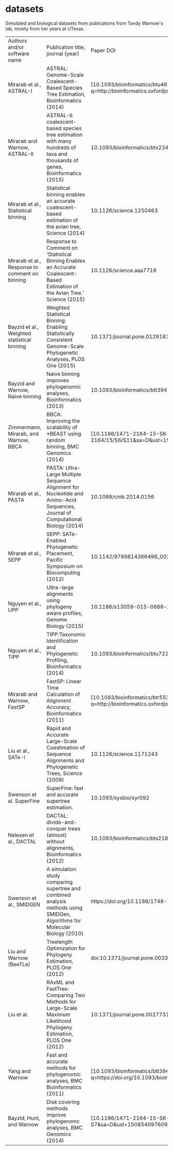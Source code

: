 # datasets
Simulated and biological datasets from publications from Tandy Warnow's lab, mostly from her years at UTexas. 
<table class="c33">
<tbody>

<tr class="c4">
<td class="c16" colspan="1" rowspan="1">
<span class="c0">Authors and/or software name</span>
</td>
<td class="c1" colspan="1" rowspan="1">
<span class="c0">Publication title, journal (year)</span>
</td>
<td class="c1" colspan="1" rowspan="1">
<span class="c0">Paper DOI</span>
</td>
<td class="c6" colspan="1" rowspan="1">
<span class="c0">Old Address</span>
</td>
<td class="c15" colspan="1" rowspan="1">
<span class="c0">New Address</span>
</td>
</tr>

<tr class="c4">
<td class="c16" colspan="1" rowspan="1">
<span class="c3">Mirarab et al., ASTRAL-I</span>
</td>
<td class="c1" colspan="1" rowspan="1">
<span class="c3">ASTRAL: Genome-Scale Coalescent-Based Species Tree Estimation, Bioinformatics (2014)</span>
</td>
<td class="c5" colspan="1" rowspan="1">
<span class="c22 c35">[10.1093/bioinformatics/btu462](https://www.google.com/url?q=http://bioinformatics.oxfordjournals.org/cgi/content/long/30/17/i541&sa=D&ust=1508540976065000&usg=AFQjCNHGymI3SLe4jIBTh2Od4lIk1oiJ4w)</span>
</td>
<td class="c6" colspan="1" rowspan="1">
<span class="c9">[http://www.cs.utexas.edu/~phylo/datasets/astral/](https://www.google.com/url?q=http://www.cs.utexas.edu/~phylo/datasets/astral/&sa=D&ust=1508540976065000&usg=AFQjCNGON0zQw-oJzaKwU5hS7p-Hn_gh7g)</span><span class="c3"> </span>
<span class="c3"></span>
<span class="c9">[http://www.cs.utexas.edu/~phylo/software/astral/](https://www.google.com/url?q=http://www.cs.utexas.edu/~phylo/software/astral/&sa=D&ust=1508540976066000&usg=AFQjCNEmuLN5Wmn0YudRWQESXbeKp9Ia7g)</span><span class="c3"> </span>
</td>
<td class="c15" colspan="1" rowspan="1">
<span class="c9">[https://sites.google.com/eng.ucsd.edu/datasets/astral](https://www.google.com/url?q=https://sites.google.com/eng.ucsd.edu/datasets/astral&sa=D&ust=1508540976066000&usg=AFQjCNEhlJfbGdQytoY7T8exp74xqihmeg)</span><span class="c9"> </span>
</td>
</tr>

<tr class="c4">
<td class="c16" colspan="1" rowspan="1">
<span class="c3">Mirarab and Warnow, ASTRAL-II</span>
</td>
<td class="c1" colspan="1" rowspan="1">
<span class="c3">ASTRAL-II: coalescent-based species tree estimation with many hundreds of taxa and thousands of genes, Bioinformatics (2015)</span>
</td>
<td class="c5" colspan="1" rowspan="1">
<span class="c3">10.1093/bioinformatics/btv234</span>
</td>
<td class="c6" colspan="1" rowspan="1">
<span class="c9">[http://www.cs.utexas.edu/~phylo/datasets/astral2/](https://www.google.com/url?q=http://www.cs.utexas.edu/~phylo/datasets/astral2/&sa=D&ust=1508540976067000&usg=AFQjCNFPRmha9biIQ358Ww2qMsYViq1qFQ)</span><span class="c3"> </span>
</td>
<td class="c15" colspan="1" rowspan="1">
<span class="c9">[https://sites.google.com/eng.ucsd.edu/datasets/astral-ii](https://www.google.com/url?q=https://sites.google.com/eng.ucsd.edu/datasets/astral-ii&sa=D&ust=1508540976067000&usg=AFQjCNHuqXe0hOobEEKPht8Rqw5r9pHwPA)</span><span class="c3"> </span>
</td>
</tr>

<tr class="c4">
<td class="c16" colspan="1" rowspan="1">
<span class="c3">Mirarab et al., Statistical binning</span>
</td>
<td class="c1" colspan="1" rowspan="1">
<span class="c3">Statistical binning enables an accurate coalescent-based estimation of the avian tree, Science (2014)</span>
</td>
<td class="c5" colspan="1" rowspan="1">
<span class="c22 c29 c12">10.1126/science.1250463</span>
</td>
<td class="c6" colspan="1" rowspan="1">
<span class="c9">[www.cs.utexas.edu/~phylo/datasets/binning](https://www.google.com/url?q=http://www.cs.utexas.edu/~phylo/datasets/binning&sa=D&ust=1508540976068000&usg=AFQjCNES0j1mPcZOanqNqd209NU7-hIoCA)</span><span class="c3"> </span>
</td>
<td class="c15" colspan="1" rowspan="1">
<span class="c9">[https://sites.google.com/eng.ucsd.edu/datasets/binning](https://www.google.com/url?q=https://sites.google.com/eng.ucsd.edu/datasets/binning&sa=D&ust=1508540976069000&usg=AFQjCNFOWe-Qsx4W8YzcoDGKc16soEQJBg)</span><span class="c3"> </span>
</td>
</tr>

<tr class="c4">
<td class="c16" colspan="1" rowspan="1">
<span class="c3">Mirarab et al., Response to comment on binning</span>
</td>
<td class="c1" colspan="1" rowspan="1">
<span class="c3">Response to Comment on ‘Statistical Binning Enables an Accurate Coalescent-Based Estimation of the Avian Tree.’ Science (2015)</span>
</td>
<td class="c5" colspan="1" rowspan="1">
<span class="c19 c20 c12">10.1126/science.aaa7719</span>
</td>
<td class="c6" colspan="1" rowspan="1">
<span class="c9">[http://www.cs.utexas.edu/~phylo/datasets/binning-response](https://www.google.com/url?q=http://www.cs.utexas.edu/~phylo/datasets/binning-response/&sa=D&ust=1508540976070000&usg=AFQjCNE5EH98ovHaNsbDxIPh2qCmdaqtPA)</span>
</td>
<td class="c15" colspan="1" rowspan="1">
<span class="c9">[https://sites.google.com/eng.ucsd.edu/datasets/binning](https://www.google.com/url?q=https://sites.google.com/eng.ucsd.edu/datasets/binning&sa=D&ust=1508540976070000&usg=AFQjCNGFznBLSZZUXBqGyv29Sc-U4iwdXw)</span><span class="c3"> </span>
</td>
</tr>

<tr class="c4">
<td class="c16" colspan="1" rowspan="1">
<span class="c3">Bayzid et al., Weighted statistical binning</span>
</td>
<td class="c1" colspan="1" rowspan="1">
<span class="c3">Weighted Statistical Binning: Enabling Statistically Consistent Genome-Scale Phylogenetic Analyses, PLOS One (2015)</span>
</td>
<td class="c5" colspan="1" rowspan="1">
<span class="c3">10.1371/journal.pone.0129183</span>
</td>
<td class="c6" colspan="1" rowspan="1">
<span class="c9">[http://www.cs.utexas.edu/~phylo/datasets/weighted-binning](https://www.google.com/url?q=http://www.cs.utexas.edu/~phylo/datasets/weighted-binning/&sa=D&ust=1508540976071000&usg=AFQjCNGC5NsZ4aUjr0J7-DB-zi9vaJPHkw)</span>
</td>
<td class="c15" colspan="1" rowspan="1">
<span class="c9">[https://sites.google.com/eng.ucsd.edu/datasets/binning](https://www.google.com/url?q=https://sites.google.com/eng.ucsd.edu/datasets/binning&sa=D&ust=1508540976072000&usg=AFQjCNEzdB8x0eyYJi7CJwa7ipaMUcn_qw)</span><span class="c3"> </span>
</td>
</tr>

<tr class="c4">
<td class="c16" colspan="1" rowspan="1">
<span class="c3">Bayzid and Warnow,  
Naive binning</span>
</td>
<td class="c1" colspan="1" rowspan="1">
<span class="c22">Naive binning improves phylogenomic analyses, Bioinformatics (2013)</span>
</td>
<td class="c5" colspan="1" rowspan="1">
<span class="c22">10.1093/bioinformatics/btt394</span>
</td>
<td class="c6" colspan="1" rowspan="1">
<span class="c9">[http://www.cs.utexas.edu/users/phylo/datasets/ILS/](https://www.google.com/url?q=http://www.cs.utexas.edu/users/phylo/datasets/ILS/&sa=D&ust=1508540976073000&usg=AFQjCNFjaf57Zxli_0hrno71Pl1IBAyhiw)</span><span class="c9"> </span>
</td>
<td class="c15" colspan="1" rowspan="1">
<span class="c9">[https://sites.google.com/eng.ucsd.edu/datasets/ils-small](https://www.google.com/url?q=https://sites.google.com/eng.ucsd.edu/datasets/ils-small&sa=D&ust=1508540976073000&usg=AFQjCNHdPUZmQIwNm1EDWWLwtxNoiWqMqQ)</span><span class="c3"> </span>
</td>
</tr>

<tr class="c4">
<td class="c16" colspan="1" rowspan="1">
<span class="c3">Zimmermann, Mirarab, and Warnow, BBCA</span>
</td>
<td class="c1" colspan="1" rowspan="1">
<span class="c3">BBCA: Improving the scalability of *BEAST using random binning, BMC Genomics (2014)</span>
</td>
<td class="c5" colspan="1" rowspan="1">
<span class="c19 c9">[10.1186/1471-2164-15-S6-S11](https://www.google.com/url?q=http://www.biomedcentral.com/1471-2164/15/S6/S11&sa=D&ust=1508540976074000&usg=AFQjCNFWi90IuuWHmKB74vdbEpgyI6bGcQ)</span>
<span class="c3"></span>
</td>
<td class="c6" colspan="1" rowspan="1">
<span class="c9">[http://www.cs.utexas.edu/~phylo/datasets/bbca/](https://www.google.com/url?q=http://www.cs.utexas.edu/~phylo/datasets/bbca/&sa=D&ust=1508540976074000&usg=AFQjCNEPVwCTuaRxSJdDDWclYHnsLxmVBg)</span><span class="c3"> </span>
</td>
<td class="c15" colspan="1" rowspan="1">
<span class="c9">[https://sites.google.com/eng.ucsd.edu/datasets/binning](https://www.google.com/url?q=https://sites.google.com/eng.ucsd.edu/datasets/binning&sa=D&ust=1508540976075000&usg=AFQjCNFrbo3RoTrYEmz0GUyZNhQwGYv0Lw)</span><span class="c3"> </span>
</td>
</tr>

<tr class="c4">
<td class="c16" colspan="1" rowspan="1">
<span class="c3">Mirarab et al., PASTA</span>
</td>
<td class="c1" colspan="1" rowspan="1">
<span class="c3">PASTA: Ultra-Large Multiple Sequence Alignment for Nucleotide and Amino-Acid Sequences, Journal of Computational Biology (2014)</span>
</td>
<td class="c5" colspan="1" rowspan="1">
<span class="c3">10.1089/cmb.2014.0156</span>
</td>
<td class="c6" colspan="1" rowspan="1">
<span class="c9">[http://www.cs.utexas.edu/~phylo/software/pasta/](https://www.google.com/url?q=http://www.cs.utexas.edu/~phylo/software/pasta/&sa=D&ust=1508540976076000&usg=AFQjCNHCRzOyaypUihgsYujfSdzG8DJnGQ)</span><span class="c3"> </span>
</td>
<td class="c15" colspan="1" rowspan="1">
<span class="c9">[https://sites.google.com/eng.ucsd.edu/datasets/pastaupp](https://www.google.com/url?q=https://sites.google.com/eng.ucsd.edu/datasets/pastaupp&sa=D&ust=1508540976076000&usg=AFQjCNECJeApMK076AuB_kOT7g-iMmAehw)</span><span class="c3"> </span>
</td>
</tr>

<tr class="c4">
<td class="c16" colspan="1" rowspan="1">
<span class="c3">Mirarab et al., SEPP</span>
</td>
<td class="c1" colspan="1" rowspan="1">
<span class="c3">SEPP: SATé-Enabled Phylogenetic Placement, Pacific Symposium on Biocomputing (2012)</span>
</td>
<td class="c5" colspan="1" rowspan="1">
<span class="c9">10.1142/9789814366496_0024</span><span class="c3"> </span>
</td>
<td class="c6" colspan="1" rowspan="1">
<span class="c9">[http://www.cs.utexas.edu/~phylo/software/sepp/submission/](https://www.google.com/url?q=http://www.cs.utexas.edu/~phylo/software/sepp/submission/&sa=D&ust=1508540976077000&usg=AFQjCNHpE4FU1iWvopc3BoM0cm9Xc8chKg)</span><span class="c3"> </span>
<span class="c9">[http://www.cs.utexas.edu/~phylo/software/sepp/](https://www.google.com/url?q=http://www.cs.utexas.edu/~phylo/software/sepp/&sa=D&ust=1508540976078000&usg=AFQjCNEle58c_46cCon2Rf8Y0QqmPo8CzQ)</span><span class="c3"> </span>
</td>
<td class="c15" colspan="1" rowspan="1">
<span class="c9">[https://sites.google.com/eng.ucsd.edu/datasets/sepp](https://www.google.com/url?q=https://sites.google.com/eng.ucsd.edu/datasets/sepp&sa=D&ust=1508540976078000&usg=AFQjCNHtasOzJIgJHpBKvYoLZtbspn-4dA)</span><span class="c3"> </span>
</td>
</tr>

<tr class="c4">
<td class="c16" colspan="1" rowspan="1">
<span class="c3">Nguyen et al., UPP</span>
</td>
<td class="c1" colspan="1" rowspan="1">
<span class="c3">Ultra-large alignments using phylogeny aware profiles, Genome Biology (2015)</span>
</td>
<td class="c5" colspan="1" rowspan="1">
<span class="c3">10.1186/s13059-015-0688-z</span>
</td>
<td class="c6" colspan="1" rowspan="1">
<span class="c9">[http://www.cs.utexas.edu/users/phylo/software/upp/](https://www.google.com/url?q=http://www.cs.utexas.edu/users/phylo/software/upp/&sa=D&ust=1508540976079000&usg=AFQjCNHKIAoCyoSw35wGCjpqRL3gWldFrg)</span><span class="c3"> </span>
</td>
<td class="c15" colspan="1" rowspan="1">
<span class="c9">[https://sites.google.com/eng.ucsd.edu/datasets/pastaupp](https://www.google.com/url?q=https://sites.google.com/eng.ucsd.edu/datasets/pastaupp&sa=D&ust=1508540976080000&usg=AFQjCNF8VeUi_OmeMF6m2_9HT0U8VY0Dxg)</span><span class="c3"> </span>
</td>
</tr>

<tr class="c4">
<td class="c16" colspan="1" rowspan="1">
<span class="c3">Nguyen et al., TIPP</span>
</td>
<td class="c1" colspan="1" rowspan="1">
<span class="c3">TIPP:Taxonomic Identification and Phylogenetic Profiling, Bioinformatics (2014)</span>
</td>
<td class="c5" colspan="1" rowspan="1">
<span class="c3">10.1093/bioinformatics/btu721</span>
</td>
<td class="c6" colspan="1" rowspan="1">
<span class="c9">[http://www.cs.utexas.edu/users/phylo/software/sepp/tipp-submission/](https://www.google.com/url?q=http://www.cs.utexas.edu/users/phylo/software/sepp/tipp-submission/&sa=D&ust=1508540976081000&usg=AFQjCNFIfldduXE2QEWyREq7u_-tbfDtug)</span><span class="c3"> </span>
</td>
<td class="c15" colspan="1" rowspan="1">
<span class="c9">[https://sites.google.com/eng.ucsd.edu/datasets/tipp](https://www.google.com/url?q=https://sites.google.com/eng.ucsd.edu/datasets/tipp&sa=D&ust=1508540976081000&usg=AFQjCNGKBx8YsLXmdqASnlqZXUdXkmJ4qg)</span><span class="c3"> </span>
</td>
</tr>

<tr class="c4">
<td class="c16" colspan="1" rowspan="1">
<span class="c3">Mirarab and Warnow, FastSP</span>
</td>
<td class="c1" colspan="1" rowspan="1">
<span class="c3">FastSP: Linear Time Calculation of Alignment Accuracy, Bioinformatics (2011)</span>
</td>
<td class="c5" colspan="1" rowspan="1">
<span class="c9 c19">[10.1093/bioinformatics/btr553](https://www.google.com/url?q=http://bioinformatics.oxfordjournals.org/cgi/content/abstract/btr553&sa=D&ust=1508540976082000&usg=AFQjCNEplLhSI3UYCNRVzvu1Beyb5KTaKg)</span>
<span class="c3"></span>
</td>
<td class="c6" colspan="1" rowspan="1">
<span class="c9">[www.cs.utexas.edu/~phylo/software/fastsp](https://www.google.com/url?q=http://www.cs.utexas.edu/~phylo/software/fastsp&sa=D&ust=1508540976083000&usg=AFQjCNE-SUJAwuS7Tu1k4zVz7pk4rgoKbg)</span><span class="c3"> </span>
</td>
<td class="c15" colspan="1" rowspan="1">
<span class="c9">[https://sites.google.com/eng.ucsd.edu/datasets/fastsp](https://www.google.com/url?q=https://sites.google.com/eng.ucsd.edu/datasets/fastsp&sa=D&ust=1508540976083000&usg=AFQjCNHvpzpXRAgg4wgfjsOBLc2qQ-B35w)</span><span class="c3"> </span>
</td>
</tr>

<tr class="c4">
<td class="c16" colspan="1" rowspan="1">
<span class="c3">Liu et al., SATe-I</span>
</td>
<td class="c1" colspan="1" rowspan="1">
<span class="c3">Rapid and Accurate Large-Scale Coestimation of Sequence Alignments and Phylogenetic Trees, Science (2009)</span>
</td>
<td class="c5" colspan="1" rowspan="1">
<span class="c3">10.1126/science.1171243</span>
</td>
<td class="c6" colspan="1" rowspan="1">
<span class="c9">[http://www.cs.utexas.edu/~phylo/sate/public/sate_journal.html](https://www.google.com/url?q=http://www.cs.utexas.edu/~phylo/sate/public/sate_journal.html&sa=D&ust=1508540976084000&usg=AFQjCNFbMgFCE4ymM4S8lPtI0kx105KU3w)</span><span class="c3"> </span>
</td>
<td class="c15" colspan="1" rowspan="1">
<span class="c9">[https://sites.google.com/eng.ucsd.edu/datasets/sate-i](https://www.google.com/url?q=https://sites.google.com/eng.ucsd.edu/datasets/sate-i&sa=D&ust=1508540976084000&usg=AFQjCNF-UG0t8TV6yMnp_dhQa23IgTZOtQ)</span><span class="c3"> </span>
</td>
</tr>

<tr class="c4">
<td class="c16" colspan="1" rowspan="1">
<span class="c3">Swenson et al.</span>
<span class="c3">SuperFine</span>
</td>
<td class="c1" colspan="1" rowspan="1">
<span class="c3">SuperFine: fast and accurate supertree estimation.</span>
</td>
<td class="c5" colspan="1" rowspan="1">
<span class="c3">10.1093/sysbio/syr092</span>
</td>
<td class="c6" colspan="1" rowspan="1">
<span class="c9">[http://www.cs.utexas.edu/users/phylo/software/superfine/](https://www.google.com/url?q=http://www.cs.utexas.edu/users/phylo/software/superfine/&sa=D&ust=1508540976085000&usg=AFQjCNEZQPr_T5GjvFZv0zMxS8GdbWB5sg)</span><span class="c3"> </span>
</td>
<td class="c15" colspan="1" rowspan="1">
<span class="c9">[https://sites.google.com/eng.ucsd.edu/datasets/dactalsuperfine](https://www.google.com/url?q=https://sites.google.com/eng.ucsd.edu/datasets/dactalsuperfine&sa=D&ust=1508540976086000&usg=AFQjCNEYwCXWzbkSeuMBzjDfzU_hlQeOqA)</span><span class="c3"> </span>
</td>
</tr>

<tr class="c4">
<td class="c16" colspan="1" rowspan="1">
<span class="c3">Nelesen et al., DACTAL</span>
</td>
<td class="c1" colspan="1" rowspan="1">
<span class="c3">DACTAL: divide-and-conquer trees (almost) without alignments, Bioinformatics (2012)</span>
</td>
<td class="c5" colspan="1" rowspan="1">
<span class="c3">10.1093/bioinformatics/bts218</span>
</td>
<td class="c6" colspan="1" rowspan="1">
<span class="c9">[http://www.cs.utexas.edu/users/phylo/software/dactal/](https://www.google.com/url?q=http://www.cs.utexas.edu/users/phylo/software/dactal/&sa=D&ust=1508540976087000&usg=AFQjCNGj_mL0xsZ_ph72k9xIwUt35I-rYQ)</span><span class="c3"> </span>
</td>
<td class="c15" colspan="1" rowspan="1">
<span class="c9">[https://sites.google.com/eng.ucsd.edu/datasets/dactalsuperfine](https://www.google.com/url?q=https://sites.google.com/eng.ucsd.edu/datasets/dactalsuperfine&sa=D&ust=1508540976087000&usg=AFQjCNGwfJws2afXHRPoysbc3eq-krzjzQ)</span><span class="c3"> </span>
</td>
</tr>

<tr class="c4">
<td class="c16" colspan="1" rowspan="1">
<span class="c3">Swenson et al., SMIDGEN</span>
</td>
<td class="c1" colspan="1" rowspan="1">
<span class="c3">A simulation study comparing supertree and combined analysis methods using SMIDGen, Algorithms for Molecular Biology (2010)</span>
</td>
<td class="c5" colspan="1" rowspan="1">
<span class="c3">https://doi.org/10.1186/1748-7188-5-8</span>
</td>
<td class="c6" colspan="1" rowspan="1">
<span class="c9">[http://www.cs.utexas.edu/users/mswenson/pubs/](https://www.google.com/url?q=http://www.cs.utexas.edu/users/mswenson/pubs/&sa=D&ust=1508540976088000&usg=AFQjCNEFjQjXGsDbekiQ66guTHLDsIUaGA)</span>
</td>
<td class="c15" colspan="1" rowspan="1">
<span class="c9">[https://sites.google.com/eng.ucsd.edu/datasets/dactalsuperfine](https://www.google.com/url?q=https://sites.google.com/eng.ucsd.edu/datasets/dactalsuperfine&sa=D&ust=1508540976089000&usg=AFQjCNFsi0fcmne6eMSVNhhPM90YZhHWzw)</span>
</td>
</tr>

<tr class="c4">
<td class="c16" colspan="1" rowspan="1">
<span class="c3">Liu and Warnow (BeeTLe)</span>
</td>
<td class="c1" colspan="1" rowspan="1">
<span class="c3">Treelength Optimization for Phylogeny Estimation, PLOS One (2012)</span>
</td>
<td class="c5" colspan="1" rowspan="1">
<span class="c22 c12">doi:10.1371/journal.pone.0033104</span>
</td>
<td class="c6" colspan="1" rowspan="1">
<span class="c9">[http://www.cs.utexas.edu/users/phylo/datasets/treelength/](https://www.google.com/url?q=http://www.cs.utexas.edu/users/phylo/datasets/treelength/&sa=D&ust=1508540976091000&usg=AFQjCNGG6UgjAw3sT8nU_tFOS4VKhWSiLA)</span><span class="c3"> </span>
<span class="c3">(data)</span>
<span class="c3"></span>
<span class="c9">[http://www.cs.utexas.edu/users/phylo/software/beetle/beetle-may-17-2013.tar.bz2](https://www.google.com/url?q=http://www.cs.utexas.edu/users/phylo/software/beetle/beetle-may-17-2013.tar.bz2&sa=D&ust=1508540976092000&usg=AFQjCNEN8YTgI1iDrotTEtXOfsj7pJ9VAQ)</span><span class="c3"> </span>
<span class="c3">(software)</span>
</td>
<td class="c15" colspan="1" rowspan="1">
<span class="c9">[https://sites.google.com/eng.ucsd.edu/datasets/dactalsuperfine](https://www.google.com/url?q=https://sites.google.com/eng.ucsd.edu/datasets/dactalsuperfine&sa=D&ust=1508540976093000&usg=AFQjCNGgf2U5Cav7n-BhEBawWd6MmJeCaA)</span>
<span class="c3"></span>
</td>
</tr>

<tr class="c4">
<td class="c16" colspan="1" rowspan="1">
<span class="c3">Liu et al.</span>
</td>
<td class="c1" colspan="1" rowspan="1">
<span class="c3">RAxML and FastTree: Comparing Two Methods for Large-Scale Maximum Likelihood Phylogeny Estimation, PLOS One (2012)</span>
</td>
<td class="c5" colspan="1" rowspan="1">
<span class="c3 c12">10.1371/journal.pone.0027731</span>
</td>
<td class="c6" colspan="1" rowspan="1">
<span class="c9">[http://www.cs.utexas.edu/~phylo/sate/public/sate_journal.html](https://www.google.com/url?q=http://www.cs.utexas.edu/~phylo/sate/public/sate_journal.html&sa=D&ust=1508540976094000&usg=AFQjCNExLwG0GLMtA7vujuKCkpPDT007yg)</span><span class="c3"> </span>
</td>
<td class="c15" colspan="1" rowspan="1">
<span class="c9">[https://sites.google.com/eng.ucsd.edu/datasets/sate-i](https://www.google.com/url?q=https://sites.google.com/eng.ucsd.edu/datasets/sate-i&sa=D&ust=1508540976095000&usg=AFQjCNE5oVN5t-byPEO83HChz7sNd1l9GQ)</span><span class="c3"> </span>
</td>
</tr>

<tr class="c4">
<td class="c16" colspan="1" rowspan="1">
<span class="c3">Yang and Warnow</span>
</td>
<td class="c1" colspan="1" rowspan="1">
<span class="c22">Fast and accurate methods for phylogenomic analyses, BMC Bioinformatics (2011)</span>
</td>
<td class="c5" colspan="1" rowspan="1">
<span class="c22 c12 c26">[10.1093/bioinformatics/btt394](https://www.google.com/url?q=https://doi.org/10.1093/bioinformatics/btt394&sa=D&ust=1508540976096000&usg=AFQjCNHYhJ3bhNh67BRakSrLs808y4yQrg)</span>
</td>
<td class="c6" colspan="1" rowspan="1">
<span class="c9">[http://www.cs.utexas.edu/users/phylo/datasets/ILS/](https://www.google.com/url?q=http://www.cs.utexas.edu/users/phylo/datasets/ILS/&sa=D&ust=1508540976096000&usg=AFQjCNEOq1cS5LlGko_oBgjcOmTre4EV4A)</span><span class="c9"> </span>
</td>
<td class="c15" colspan="1" rowspan="1">
<span class="c9">[https://sites.google.com/eng.ucsd.edu/datasets/ils-small](https://www.google.com/url?q=https://sites.google.com/eng.ucsd.edu/datasets/ils-small&sa=D&ust=1508540976097000&usg=AFQjCNFE7m5t4vQ7ACKCxphVYnWuwh5Mcw)</span><span class="c3"> </span>
</td>
</tr>

<tr class="c4">
<td class="c16" colspan="1" rowspan="1">
<span class="c3">Bayzid, Hunt, and Warnow</span>
</td>
<td class="c1" colspan="1" rowspan="1">
<span class="c22">Disk covering methods improve phylogenomc analyses, BMC Genomics (2014)</span>
</td>
<td class="c5" colspan="1" rowspan="1">
<span class="c22 c12 c27">[10.1186/1471-2164-15-S6-S7](https://www.google.com/url?q=https://doi.org/10.1186/1471-2164-15-S6-S7&sa=D&ust=1508540976098000&usg=AFQjCNF7hKuhu38RUNj4DrJRpoQrSYTdfA)</span>
</td>
<td class="c6" colspan="1" rowspan="1">
<span class="c9 c12">[http://www.cs.utexas.edu/users/phylo/software/dcm-protocol/](https://www.google.com/url?q=http://www.cs.utexas.edu/users/phylo/software/dcm-protocol/&sa=D&ust=1508540976099000&usg=AFQjCNEDtribVivnacPPL2uPaevYcvi5hA)</span><span class="c22 c12"> </span><span class="c3 c12">(scripts)</span>
<span class="c3 c12"></span>
<span class="c9">[http://www.cs.utexas.edu/~phylo/datasets/astral/](https://www.google.com/url?q=http://www.cs.utexas.edu/~phylo/datasets/astral/&sa=D&ust=1508540976099000&usg=AFQjCNFOBb8qwYg7WCjdyV5RLhFCINB1tQ)</span><span class="c22"> </span><span class="c22">(datasets)</span>
</td>
<td class="c15" colspan="1" rowspan="1">
<span class="c9">[https://sites.google.com/eng.ucsd.edu/datasets/ils-small](https://www.google.com/url?q=https://sites.google.com/eng.ucsd.edu/datasets/ils-small&sa=D&ust=1508540976100000&usg=AFQjCNFtBFhmwMnYall3wa66Z_ALrne0Sw)</span><span class="c3">   
(scripts)</span>
<span class="c3"></span>
<span class="c9 c12">[https://sites.google.com/eng.ucsd.edu/datasets/astral](https://www.google.com/url?q=https://sites.google.com/eng.ucsd.edu/datasets/astral&sa=D&ust=1508540976100000&usg=AFQjCNET0QFRWZ8Dgrs1Pzy_VgR6yR8Zgw)</span><span class="c9 c12"> </span><span class="c3"> (datasets)</span>
</td>
</tr>
</tbody>
</table>

